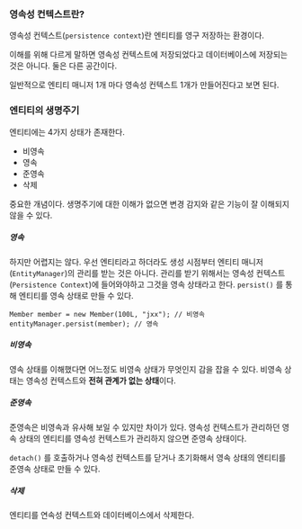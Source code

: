 
### 영속성 컨텍스트란?

영속성 컨텍스트(`persistence context`)란 엔티티를 영구 저장하는 환경이다. 

이해를 위해 다르게 말하면 영속성 컨텍스트에 저장되었다고 데이터베이스에 저장되는 것은 아니다. 둘은 다른 공간이다.

일반적으로 엔티티 매니저 1개 마다 영속성 컨텍스트 1개가 만들어진다고 보면 된다. 


### 엔티티의 생명주기

엔티티에는 4가지 상태가 존재한다.

- 비영속
- 영속
- 준영속
- 삭제

중요한 개념이다. 생명주기에 대한 이해가 없으면 변경 감지와 같은 기능이 잘 이해되지 않을 수 있다.


##### 영속
하지만 어렵지는 않다. 우선 엔티티라고 하더라도 생성 시점부터 엔티티 매니저(`EntityManager`)의 관리를 받는 것은 아니다. 관리를 받기 위해서는  영속성 컨텍스트(`Persistence Context`)에 들어와야하고 그것을 영속 상태라고 한다. `persist()` 를 통해 엔티티를 영속 상태로 만들 수 있다.

```
Member member = new Member(100L, "jxx"); // 비영속
entityManager.persist(member); // 영속
```


##### 비영속
영속 상태를 이해했다면 어느정도 비영속 상태가 무엇인지 감을 잡을 수 있다. 비영속 상태는 영속성 컨텍스트와 **전혀 관계가 없는 상태**이다.  


##### 준영속
준영속은 비영속과 유사해 보일 수 있지만 차이가 있다. 영속성 컨텍스트가 관리하던 영속 상태의 엔티티를 영속성 컨텍스트가 관리하지 않으면 준영속 상태이다. 

`detach()` 를 호출하거나 영속성 컨텍스트를 닫거나 초기화해서 영속 상태의 엔티티를 준영속 상태로 만들 수 있다. 

##### 삭제
엔티티를 연속성 컨텍스트와 데이터베이스에서 삭제한다.